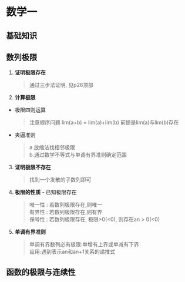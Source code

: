 # 数学一

## 基础知识

## 数列极限

1. **证明极限存在**
    > 通过三步法证明, 见p26顶部

2. **计算极限**
 - 极限四则运算
    > 注意顺序问题 lim(a+b) = lim(a)+lim(b) 前提是lim(a)与lim(b)存在
 - 夹逼准则
    > a.放缩法找相邻极限    
    > b.通过数学不等式与单调有界准则确定范围

3. **证明极限不存在**
    > 找到一个发散的子数列即可

4. **极限的性质** - 已知极限存在
    > 唯一性  : 若数列极限存在,则唯一   
    > 有界性  : 若数列极限存在,则有界   
    > 保号性  : 若数列极限存在, 极限>0(<0), 则存在an > 0(<0)

5. **单调有界准则**
    > 单调有界数列必有极限:单增有上界或单减有下界  
    > 应用:遇到表示an和an+1关系的递推式


## 函数的极限与连续性

